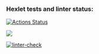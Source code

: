### Hexlet tests and linter status:
[![Actions Status](https://github.com/feel9ood/frontend-project-lvl1/workflows/hexlet-check/badge.svg)](https://github.com/feel9ood/frontend-project-lvl1/actions)

<a href="https://codeclimate.com/github/codeclimate/codeclimate/maintainability"><img src="https://api.codeclimate.com/v1/badges/a99a88d28ad37a79dbf6/maintainability" /></a>

[![linter-check](https://github.com/feel9ood/frontend-project-lvl1/actions/workflows/linter-check.yml/badge.svg)](https://github.com/feel9ood/frontend-project-lvl1/actions/workflows/linter-check.yml)
